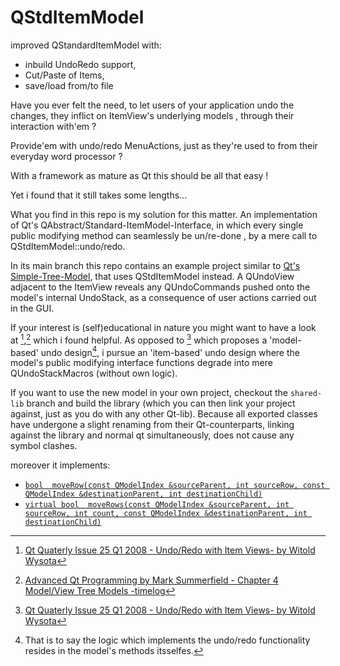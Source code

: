 # QStdItemModel
improved QStandardItemModel with:
- inbuild UndoRedo support,
- Cut/Paste of Items,
- save/load from/to file

Have you ever felt the need, to let users of your application undo the changes,
they inflict on ItemView's underlying models ,
through their interaction with'em ?

Provide'em with undo/redo MenuActions, just as they're used to from their everyday word processor ?

With a framework as mature as Qt this should be all that easy !

Yet i found that it still takes some lengths...

What you find in this repo is my solution for this matter.
An implementation of Qt's QAbstract/Standard-ItemModel-Interface,
in which every single public modifying method can seamlessly be un/re-done ,
by a mere call to QStdItemModel::undo/redo.

 In its main branch this repo contains an example project similar to [Qt's Simple-Tree-Model](https://doc.qt.io/qt-5/qtwidgets-itemviews-editabletreemodel-example.html), that uses QStdItemModel instead.
 A QUndoView adjacent to the ItemView reveals any QUndoCommands pushed onto the model's internal UndoStack,
 as a consequence of user actions carried out in the GUI.
 
 If your interest is (self)educational in nature you might want to have a look at [^fn2],[^fn1] which i found helpful.
 As opposed to [^fn2] which proposes a 'model-based' undo design[^fn3],
 i pursue an 'item-based' undo design where the model's public modifying interface functions degrade into mere QUndoStackMacros (without own logic).
 
 If you want to use the new model in your own project, checkout the `shared-lib` branch and build the library
 (which you can then link your project against, just as you do with any other Qt-lib).
 Because all exported classes have undergone a slight renaming from their Qt-counterparts,
 linking against the library and normal qt simultaneously, does not cause any symbol clashes.
 
 
 [^fn1]: [Advanced Qt Programming by Mark Summerfield - Chapter 4  Model/View Tree Models -timelog](https://github.com/jhj/aqp-qt5/tree/master/timelog2)
 [^fn2]: [Qt Quaterly Issue 25 Q1 2008 - Undo/Redo with Item Views- by Witold Wysota](https://doc.qt.io/archives/qq/qq25-undo.html)
[^fn3]: That is to say the logic which implements the undo/redo functionality resides in the model's methods itsselfes.


moreover it implements:
-   [`bool	moveRow(const QModelIndex &sourceParent, int sourceRow, const QModelIndex &destinationParent, int destinationChild)`](https://doc.qt.io/qt-6/qabstractitemmodel.html#moveRow)
-   [`virtual bool	moveRows(const QModelIndex &sourceParent, int sourceRow, int count, const QModelIndex &destinationParent, int destinationChild)`](https://doc.qt.io/qt-6/qabstractitemmodel.html#moveRows)
